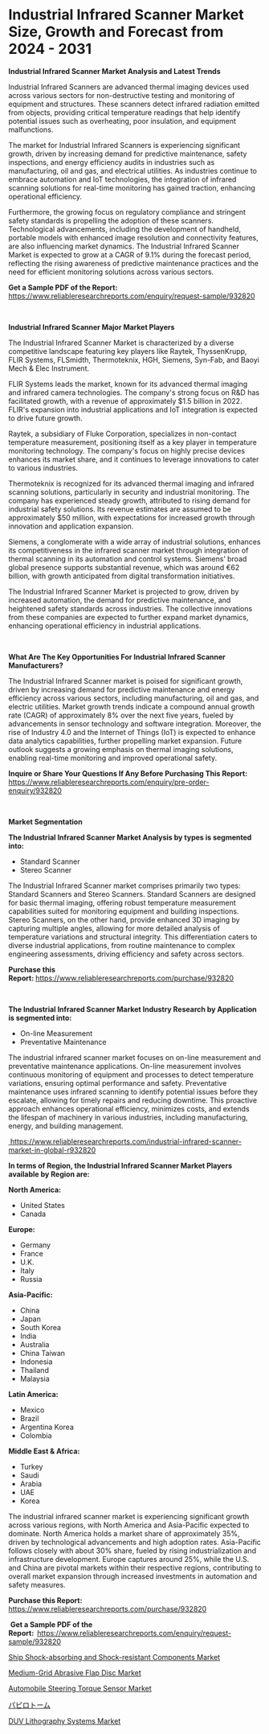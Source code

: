 <p><h1>Industrial Infrared Scanner Market Size, Growth and Forecast from 2024 - 2031</h1></p><p><strong>Industrial Infrared Scanner Market Analysis and Latest Trends</strong></p>
<p><p>Industrial Infrared Scanners are advanced thermal imaging devices used across various sectors for non-destructive testing and monitoring of equipment and structures. These scanners detect infrared radiation emitted from objects, providing critical temperature readings that help identify potential issues such as overheating, poor insulation, and equipment malfunctions. </p><p>The market for Industrial Infrared Scanners is experiencing significant growth, driven by increasing demand for predictive maintenance, safety inspections, and energy efficiency audits in industries such as manufacturing, oil and gas, and electrical utilities. As industries continue to embrace automation and IoT technologies, the integration of infrared scanning solutions for real-time monitoring has gained traction, enhancing operational efficiency. </p><p>Furthermore, the growing focus on regulatory compliance and stringent safety standards is propelling the adoption of these scanners. Technological advancements, including the development of handheld, portable models with enhanced image resolution and connectivity features, are also influencing market dynamics. The Industrial Infrared Scanner Market is expected to grow at a CAGR of 9.1% during the forecast period, reflecting the rising awareness of predictive maintenance practices and the need for efficient monitoring solutions across various sectors.</p></p>
<p><strong>Get a Sample PDF of the Report:&nbsp;</strong> <a href="https://www.reliableresearchreports.com/enquiry/request-sample/932820">https://www.reliableresearchreports.com/enquiry/request-sample/932820</a></p>
<p>&nbsp;</p>
<p><strong>Industrial Infrared Scanner Major Market Players</strong></p>
<p><p>The Industrial Infrared Scanner Market is characterized by a diverse competitive landscape featuring key players like Raytek, ThyssenKrupp, FLIR Systems, FLSmidth, Thermoteknix, HGH, Siemens, Syn-Fab, and Baoyi Mech & Elec Instrument. </p><p>FLIR Systems leads the market, known for its advanced thermal imaging and infrared camera technologies. The company's strong focus on R&D has facilitated growth, with a revenue of approximately $1.5 billion in 2022. FLIR's expansion into industrial applications and IoT integration is expected to drive future growth.</p><p>Raytek, a subsidiary of Fluke Corporation, specializes in non-contact temperature measurement, positioning itself as a key player in temperature monitoring technology. The company's focus on highly precise devices enhances its market share, and it continues to leverage innovations to cater to various industries.</p><p>Thermoteknix is recognized for its advanced thermal imaging and infrared scanning solutions, particularly in security and industrial monitoring. The company has experienced steady growth, attributed to rising demand for industrial safety solutions. Its revenue estimates are assumed to be approximately $50 million, with expectations for increased growth through innovation and application expansion.</p><p>Siemens, a conglomerate with a wide array of industrial solutions, enhances its competitiveness in the infrared scanner market through integration of thermal scanning in its automation and control systems. Siemens’ broad global presence supports substantial revenue, which was around €62 billion, with growth anticipated from digital transformation initiatives.</p><p>The Industrial Infrared Scanner Market is projected to grow, driven by increased automation, the demand for predictive maintenance, and heightened safety standards across industries. The collective innovations from these companies are expected to further expand market dynamics, enhancing operational efficiency in industrial applications.</p></p>
<p>&nbsp;</p>
<p><strong>What Are The Key Opportunities For Industrial Infrared Scanner Manufacturers?</strong></p>
<p><p>The Industrial Infrared Scanner market is poised for significant growth, driven by increasing demand for predictive maintenance and energy efficiency across various sectors, including manufacturing, oil and gas, and electric utilities. Market growth trends indicate a compound annual growth rate (CAGR) of approximately 8% over the next five years, fueled by advancements in sensor technology and software integration. Moreover, the rise of Industry 4.0 and the Internet of Things (IoT) is expected to enhance data analytics capabilities, further propelling market expansion. Future outlook suggests a growing emphasis on thermal imaging solutions, enabling real-time monitoring and improved operational safety.</p></p>
<p><strong>Inquire or Share Your Questions If Any Before Purchasing This Report:</strong> <a href="https://www.reliableresearchreports.com/enquiry/pre-order-enquiry/932820">https://www.reliableresearchreports.com/enquiry/pre-order-enquiry/932820</a></p>
<p>&nbsp;</p>
<p><strong>Market Segmentation</strong></p>
<p><strong>The Industrial Infrared Scanner Market Analysis by types is segmented into:</strong></p>
<p><ul><li>Standard Scanner</li><li>Stereo Scanner</li></ul></p>
<p><p>The Industrial Infrared Scanner market comprises primarily two types: Standard Scanners and Stereo Scanners. Standard Scanners are designed for basic thermal imaging, offering robust temperature measurement capabilities suited for monitoring equipment and building inspections. Stereo Scanners, on the other hand, provide enhanced 3D imaging by capturing multiple angles, allowing for more detailed analysis of temperature variations and structural integrity. This differentiation caters to diverse industrial applications, from routine maintenance to complex engineering assessments, driving efficiency and safety across sectors.</p></p>
<p><strong>Purchase this Report:&nbsp;</strong><a href="https://www.reliableresearchreports.com/purchase/932820">https://www.reliableresearchreports.com/purchase/932820</a></p>
<p>&nbsp;</p>
<p><strong>The Industrial Infrared Scanner Market Industry Research by Application is segmented into:</strong></p>
<p><ul><li>On-line Measurement</li><li>Preventative Maintenance</li></ul></p>
<p><p>The industrial infrared scanner market focuses on on-line measurement and preventative maintenance applications. On-line measurement involves continuous monitoring of equipment and processes to detect temperature variations, ensuring optimal performance and safety. Preventative maintenance uses infrared scanning to identify potential issues before they escalate, allowing for timely repairs and reducing downtime. This proactive approach enhances operational efficiency, minimizes costs, and extends the lifespan of machinery in various industries, including manufacturing, energy, and building management.</p></p>
<p><a href="https://www.reliableresearchreports.com/industrial-infrared-scanner-market-in-global-r932820">&nbsp;https://www.reliableresearchreports.com/industrial-infrared-scanner-market-in-global-r932820</a></p>
<p><strong>In terms of Region, the Industrial Infrared Scanner Market Players available by Region are:</strong></p>
<p>
    <p> <strong> North America: </strong>
        <ul>
            <li>United States</li>
            <li>Canada</li>
        </ul>
        </p> 
    <p> <strong> Europe: </strong>
        <ul>
            <li>Germany</li>
            <li>France</li>
            <li>U.K.</li>
            <li>Italy</li>
            <li>Russia</li>
        </ul>
        </p> 
    <p> <strong> Asia-Pacific: </strong>
        <ul>
            <li>China</li>
            <li>Japan</li>
            <li>South Korea</li>
            <li>India</li>
            <li>Australia</li>
            <li>China Taiwan</li>
            <li>Indonesia</li>
            <li>Thailand</li>
            <li>Malaysia</li>
        </ul>
        </p> 
    <p> <strong> Latin America: </strong>
        <ul>
            <li>Mexico</li>
            <li>Brazil</li>
            <li>Argentina Korea</li>
            <li>Colombia</li>
        </ul>
        </p> 
    <p> <strong> Middle East & Africa: </strong>
        <ul>
            <li>Turkey</li>
            <li>Saudi</li>
            <li>Arabia</li>
            <li>UAE</li>
            <li>Korea</li>
        </ul>
    </p>
    </p>
<p><p>The industrial infrared scanner market is experiencing significant growth across various regions, with North America and Asia-Pacific expected to dominate. North America holds a market share of approximately 35%, driven by technological advancements and high adoption rates. Asia-Pacific follows closely with about 30% share, fueled by rising industrialization and infrastructure development. Europe captures around 25%, while the U.S. and China are pivotal markets within their respective regions, contributing to overall market expansion through increased investments in automation and safety measures.</p></p>
<p><strong>Purchase this Report: </strong><a href="https://www.reliableresearchreports.com/purchase/932820">https://www.reliableresearchreports.com/purchase/932820</a></p>
<p>&nbsp;<strong>Get a Sample PDF of the Report:&nbsp;&nbsp;</strong><a href="https://www.reliableresearchreports.com/enquiry/request-sample/932820">https://www.reliableresearchreports.com/enquiry/request-sample/932820</a></p>
<p><strong></strong></p>
<p><p><a href="https://issuu.com/reportprime-2/docs/ship-shock-absorbing-and-shock-resi_ebf95d71b2dc5a">Ship Shock-absorbing and Shock-resistant Components Market</a></p><p><a href="https://github.com/LacThu1/Market-Research-Report-List-1/blob/main/medium-grid-abrasive-flap-disc-market.md">Medium-Grid Abrasive Flap Disc Market</a></p><p><a href="https://issuu.com/reportprime-2/docs/automobile-steering-torque-sensor-m_e7925be92ebec3">Automobile Steering Torque Sensor Market</a></p><p><a href="https://medium.com/@shepardelmer/papillotomes-market-%E3%81%AE%E3%82%B0%E3%83%AD%E3%83%BC%E3%83%90%E3%83%AB%E5%B8%82%E5%A0%B4%E6%A6%82%E8%A6%81%E3%81%AF-%E4%B8%96%E7%95%8C%E3%81%8A%E3%82%88%E3%81%B3%E4%B8%BB%E8%A6%81%E5%B8%82%E5%A0%B4%E3%81%AB%E3%81%8A%E3%81%91%E3%82%8B%E6%A5%AD%E7%95%8C%E3%81%AB%E5%BD%B1%E9%9F%BF%E3%82%92%E4%B8%8E%E3%81%88%E3%82%8B%E4%B8%BB%E8%A6%81%E3%81%AA%E3%83%88%E3%83%AC%E3%83%B3%E3%83%89%E3%81%AB%E3%81%A4%E3%81%84%E3%81%A6-%E7%8B%AC%E8%87%AA%E3%81%AE%E8%A6%96%E7%82%B9%E3%82%92%E6%8F%90%E4%BE%9B%E3%81%97%E3%81%BE%E3%81%99-1e5c0b44ab1a">パピロトーム</a></p><p><a href="https://www.linkedin.com/pulse/global-duv-lithography-systems-industry-research-report-f2eee?trackingId=s7XejrkeTemYKWXw41ZvWQ%3D%3D">DUV Lithography Systems Market</a></p></p>
